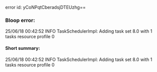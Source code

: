 error id: yCoNPqtCberadsjDTEUzhg==
### Bloop error:

25/06/18 00:42:52 INFO TaskSchedulerImpl: Adding task set 8.0 with 1 tasks resource profile 0
#### Short summary: 

25/06/18 00:42:52 INFO TaskSchedulerImpl: Adding task set 8.0 with 1 tasks resource profile 0